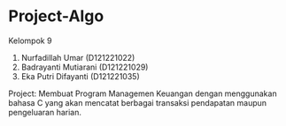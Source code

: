 # Project-Algo
Kelompok 9
1. Nurfadillah Umar (D121221022)
2. Badrayanti Mutiarani (D121221029)
3. Eka Putri Difayanti (D121221035)

Project: 
Membuat Program Managemen Keuangan dengan menggunakan bahasa C yang akan mencatat berbagai transaksi pendapatan maupun pengeluaran harian.
